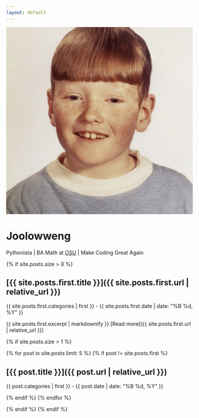 ```yaml
---
layout: default
---
```


![avatar](assets/images/avatar.jpeg)

# Joolowweng

Pythonista | BA Math at [OSU](https://www.threads.net/@theohiostateuniversity) | Make Coding Great Again

{% if site.posts.size > 0 %}

## [{{ site.posts.first.title }}]({{ site.posts.first.url | relative_url }})

{{ site.posts.first.categories | first }} \- {{ site.posts.first.date | date: "%B %d, %Y" }}

{{ site.posts.first.excerpt | markdownify }}
[Read more]({{ site.posts.first.url | relative_url }})

{% if site.posts.size > 1 %}

{% for post in site.posts limit: 5 %}
{% if post != site.posts.first %}

## [{{ post.title }}]({{ post.url | relative_url }})

{{ post.categories | first }} \- {{ post.date | date: "%B %d, %Y" }}

{% endif %}
{% endfor %}

{% endif %}
{% endif %}
